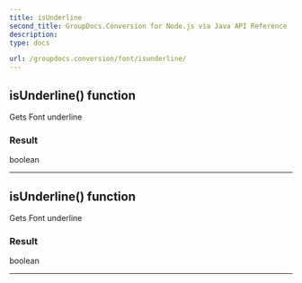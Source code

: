 ```yaml
---
title: isUnderline
second_title: GroupDocs.Conversion for Node.js via Java API Reference
description: 
type: docs

url: /groupdocs.conversion/font/isunderline/
---
```


## isUnderline()  function
Gets Font underline

### Result
boolean


---


## isUnderline()  function
Gets Font underline

### Result
boolean


---


